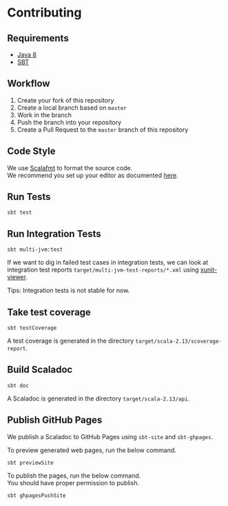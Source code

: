 # Contributing

## Requirements
- [Java 8](https://www.oracle.com/java/technologies/javase/javase-jdk8-downloads.html)
- [SBT](https://www.scala-sbt.org/index.html)

## Workflow
1. Create your fork of this repository
2. Create a local branch based on `master`  
3. Work in the branch
4. Push the branch into your repository
5. Create a Pull Request to the `master` branch of this repository

## Code Style
We use [Scalafmt](https://scalameta.org/scalafmt/) to format the source code.  
We recommend you set up your editor as documented [here](https://scalameta.org/scalafmt/docs/installation.html).

## Run Tests
```shell
sbt test
```

## Run Integration Tests
```shell
sbt multi-jvm:test
```

If we want to dig in failed test cases in integration tests,
we can look at integration test reports `target/multi-jvm-test-reports/*.xml` using [xunit-viewer](https://www.npmjs.com/package/xunit-viewer).

Tips: Integration tests is not stable for now.

## Take test coverage
```shell
sbt testCoverage
```

A test coverage is generated in the directory `target/scala-2.13/scoverage-report`.

## Build Scaladoc
```shell
sbt doc
```

A Scaladoc is generated in the directory `target/scala-2.13/api`.

## Publish GitHub Pages

We publish a Scaladoc to GitHub Pages using `sbt-site` and `sbt-ghpages`.

To preview generated web pages, run the below command.
```shell
sbt previewSite
```

To publish the pages, run the below command.  
You should have proper permission to publish.
```shell
sbt ghpagesPushSite
```